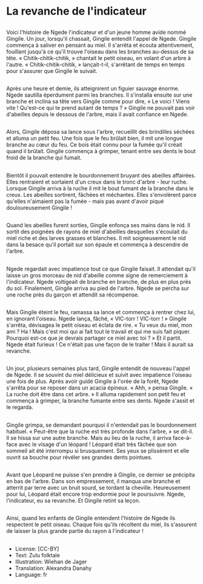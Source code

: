 # La revanche de l'indicateur

##
Voici l'histoire de Ngede l'indicateur et d'un jeune homme avide nommé Gingile. Un jour, lorsqu'il chassait, Gingile entendit l'appel de Ngede. Gingile commença à saliver en pensant au miel. Il s'arrêta et écouta attentivement, fouillant jusqu'à ce qu'il trouve l'oiseau dans les branches au-dessus de sa tête. « Chitik-chitik-chitik, » chantait le petit oiseau, en volant d'un arbre à l'autre. « Chitik-chitik-chitik, » lançait-t-il, s'arrêtant de temps en temps pour s'assurer que Gingile le suivait.

##
Après une heure et demie, ils atteignirent un figuier sauvage énorme. Ngede sautilla éperdument parmi les branches. Il s'installa ensuite sur une branche et inclina sa tête vers Gingile comme pour dire, « Le voici ! Viens vite ! Qu'est-ce qui te prend autant de temps ? » Gingile ne pouvait pas voir d'abeilles depuis le dessous de l'arbre, mais il avait confiance en Ngede.

##
Alors, Gingile déposa sa lance sous l'arbre, recueillit des brindilles séchées et alluma un petit feu. Une fois que le feu brûlait bien, il mit une longue branche au cœur du feu. Ce bois était connu pour la fumée qu'il créait quand il brûlait. Gingile commença à grimper, tenant entre ses dents le bout froid de la branche qui fumait.

##
Bientôt il pouvait entendre le bourdonnement bruyant des abeilles affairées. Elles rentraient et sortaient d'un creux dans le tronc d'arbre - leur ruche. Lorsque Gingile arriva à la ruche il mit le bout fumant de la branche dans le creux. Les abeilles sortirent, fâchées et méchantes. Elles s'envolèrent parce qu'elles n'aimaient pas la fumée - mais pas avant d'avoir piqué douloureusement Gingile !

##
Quand les abeilles furent sorties, Gingile enfonça ses mains dans le nid. Il sortit des poignées de rayons de miel d'abeilles desquelles s'écoulait du miel riche et des larves grasses et blanches. Il mit soigneusement le nid dans la besace qu'il portait sur son épaule et commença à descendre de l'arbre.

##
Ngede regardait avec impatience tout ce que Gingile faisait. Il attendait qu'il laisse un gros morceau de nid d'abeille comme signe de remerciement à l'indicateur. Ngede voltigeait de branche en branche, de plus en plus près du sol. Finalement, Gingile arriva au pied de l'arbre. Ngede se percha sur une roche près du garçon et attendit sa récompense.

##
Mais Gingile éteint le feu, ramassa sa lance et commença à rentrer chez lui, en ignorant l'oiseau. Ngede lança, fâché, « VIC-torr ! VIC-torr ! » Gingile s'arrêta, dévisagea le petit oiseau et éclata de rire. « Tu veux du miel, mon ami ? Ha ! Mais c'est moi qui ai fait tout le travail et qui me suis fait piquer. Pourquoi est-ce que je devrais partager ce miel avec toi ? » Et il partit. Ngede était furieux ! Ce n'était pas une façon de le traiter ! Mais il aurait sa revanche.

##
Un jour, plusieurs semaines plus tard, Gingile entendit de nouveau l'appel de Ngede. Il se souvint du miel délicieux et suivit avec impatience l'oiseau une fois de plus. Après avoir guidé Gingile à l'orée de la forêt, Ngede s'arrêta pour se reposer dans un acacia épineux. « Ahh, » pensa Gingile. « La ruche doit être dans cet arbre. » Il alluma rapidement son petit feu et commença à grimper, la branche fumante entre ses dents. Ngede s'assit et le regarda.

##
Gingile grimpa, se demandant pourquoi il n'entendait pas le bourdonnement habituel. « Peut-être que la ruche est très profonde dans l'arbre, » se dit-il. Il se hissa sur une autre branche. Mais au lieu de la ruche, il arriva face-à-face avec le visage d'un léopard ! Léopard était très fâchée que son sommeil ait été interrompu si brusquement. Ses yeux se plissèrent et elle ouvrit sa bouche pour révéler ses grandes dents pointues.

##
Avant que Léopard ne puisse s'en prendre à Gingile, ce dernier se précipita en bas de l'arbre. Dans son empressement, il manqua une branche et atterrit par terre avec un bruit sourd, se tordant la cheville. Heureusement pour lui, Léopard était encore trop endormie pour le poursuivre. Ngede, l'indicateur, eu sa revanche. Et Gingile retint sa leçon.

##
Ainsi, quand les enfants de Gingile entendent l'histoire de Ngede ils respectent le petit oiseau. Chaque fois qu'ils récoltent du miel, ils s'assurent de laisser la plus grande partie du rayon à l'indicateur !

##
* License: [CC-BY]
* Text: Zulu folktale
* Illustration: Wiehan de Jager
* Translation: Alexandra Danahy
* Language: fr
